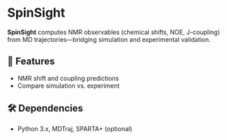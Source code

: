 # SpinSight

**SpinSight** computes NMR observables (chemical shifts, NOE, J-coupling) from MD trajectories—bridging simulation and experimental validation.

## 🚀 Features
- NMR shift and coupling predictions
- Compare simulation vs. experiment

## 🛠️ Dependencies
- Python 3.x, MDTraj, SPARTA+ (optional)
